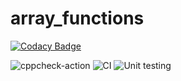 # array_functions

[![Codacy Badge](https://api.codacy.com/project/badge/Grade/20dd905edff4436db58d77ab97dcced6)](https://app.codacy.com/manual/99002596/arrway_functions?utm_source=github.com&utm_medium=referral&utm_content=99002596/arrway_functions&utm_campaign=Badge_Grade_Dashboard)

![cppcheck-action](https://github.com/99002596/arrway_functions/workflows/cppcheck-action/badge.svg)
![CI](https://github.com/99002596/array_functions/workflows/CI/badge.svg)
![Unit testing](https://github.com/99002596/array_functions/workflows/Unit%20testing/badge.svg)
